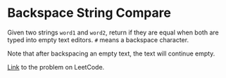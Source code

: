 # Backspace String Compare


Given two strings `word1` and `word2`, return if they are equal when both are typed into empty text editors. `#` means a backspace character.

Note that after backspacing an empty text, the text will continue empty.

[Link](https://leetcode.com/explore/featured/card/30-day-leetcoding-challenge/529/week-2/3291/) to the problem on LeetCode.